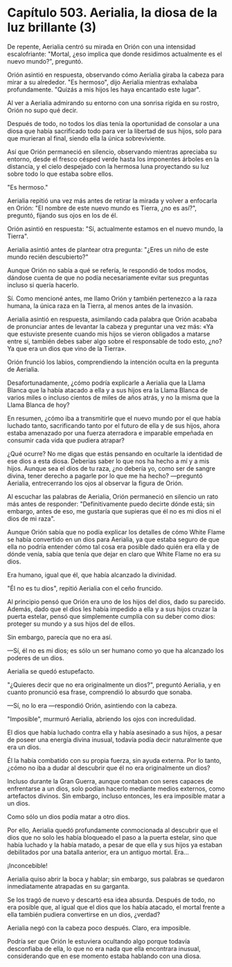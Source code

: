 
# Capítulo 503. Aerialia, la diosa de la luz brillante (3)


De repente, Aerialia centró su mirada en Orión con una intensidad escalofriante: "Mortal, ¿eso implica que donde residimos actualmente es el nuevo mundo?", preguntó.

Orión asintió en respuesta, observando cómo Aerialia giraba la cabeza para mirar a su alrededor. "Es hermoso", dijo Aerialia mientras exhalaba profundamente. "Quizás a mis hijos les haya encantado este lugar".

Al ver a Aerialia admirando su entorno con una sonrisa rígida en su rostro, Orión no supo qué decir.

Después de todo, no todos los días tenía la oportunidad de consolar a una diosa que había sacrificado todo para ver la libertad de sus hijos, solo para que murieran al final, siendo ella la única sobreviviente.

Así que Orión permaneció en silencio, observando mientras apreciaba su entorno, desde el fresco césped verde hasta los imponentes árboles en la distancia, y el cielo despejado con la hermosa luna proyectando su luz sobre todo lo que estaba sobre ellos.

"Es hermoso."

Aerialia repitió una vez más antes de retirar la mirada y volver a enfocarla en Orión: "El nombre de este nuevo mundo es Tierra, ¿no es así?", preguntó, fijando sus ojos en los de él.

Orión asintió en respuesta: "Sí, actualmente estamos en el nuevo mundo, la Tierra".

Aerialia asintió antes de plantear otra pregunta: "¿Eres un niño de este mundo recién descubierto?"

Aunque Orión no sabía a qué se refería, le respondió de todos modos, dándose cuenta de que no podía necesariamente evitar sus preguntas incluso si quería hacerlo.

Sí. Como mencioné antes, me llamo Orión y también pertenezco a la raza humana, la única raza en la Tierra, al menos antes de la invasión.

Aerialia asintió en respuesta, asimilando cada palabra que Orión acababa de pronunciar antes de levantar la cabeza y preguntar una vez más: «Ya que estuviste presente cuando mis hijos se vieron obligados a matarse entre sí, también debes saber algo sobre el responsable de todo esto, ¿no? Ya que era un dios que vino de la Tierra».

Orión frunció los labios, comprendiendo la intención oculta en la pregunta de Aerialia.

Desafortunadamente, ¿cómo podría explicarle a Aerialia que la Llama Blanca que la había atacado a ella y a sus hijos era la Llama Blanca de varios miles o incluso cientos de miles de años atrás, y no la misma que la Llama Blanca de hoy?

En resumen, ¿cómo iba a transmitirle que el nuevo mundo por el que había luchado tanto, sacrificando tanto por el futuro de ella y de sus hijos, ahora estaba amenazado por una fuerza aterradora e imparable empeñada en consumir cada vida que pudiera atrapar?

¿Qué ocurre? No me digas que estás pensando en ocultarle la identidad de ese dios a esta diosa. Deberías saber lo que nos ha hecho a mí y a mis hijos. Aunque sea el dios de tu raza, ¿no debería yo, como ser de sangre divina, tener derecho a pagarle por lo que me ha hecho? —preguntó Aerialia, entrecerrando los ojos al observar la figura de Orión.

Al escuchar las palabras de Aerialia, Orión permaneció en silencio un rato más antes de responder: "Definitivamente puedo decirte dónde está; sin embargo, antes de eso, me gustaría que supieras que él no es mi dios ni el dios de mi raza".

Aunque Orión sabía que no podía explicar los detalles de cómo White Flame se había convertido en un dios para Aerialia, ya que estaba seguro de que ella no podría entender cómo tal cosa era posible dado quién era ella y de dónde venía, sabía que tenía que dejar en claro que White Flame no era su dios.

Era humano, igual que él, que había alcanzado la divinidad.

"Él no es tu dios", repitió Aerialia con el ceño fruncido.

Al principio pensó que Orión era uno de los hijos del dios, dado su parecido. Además, dado que el dios les había impedido a ella y a sus hijos cruzar la puerta estelar, pensó que simplemente cumplía con su deber como dios: proteger su mundo y a sus hijos del de ellos.

Sin embargo, parecía que no era así.

—Sí, él no es mi dios; es sólo un ser humano como yo que ha alcanzado los poderes de un dios.

Aerialia se quedó estupefacto.

"¿Quieres decir que no era originalmente un dios?", preguntó Aerialia, y en cuanto pronunció esa frase, comprendió lo absurdo que sonaba.

—Sí, no lo era —respondió Orión, asintiendo con la cabeza.

"Imposible", murmuró Aerialia, abriendo los ojos con incredulidad.

El dios que había luchado contra ella y había asesinado a sus hijos, a pesar de poseer una energía divina inusual, todavía podía decir naturalmente que era un dios.

Él la había combatido con su propia fuerza, sin ayuda externa. Por lo tanto, ¿cómo no iba a dudar al descubrir que él no era originalmente un dios?

Incluso durante la Gran Guerra, aunque contaban con seres capaces de enfrentarse a un dios, solo podían hacerlo mediante medios externos, como artefactos divinos. Sin embargo, incluso entonces, les era imposible matar a un dios.

Como sólo un dios podía matar a otro dios.

Por ello, Aerialia quedó profundamente conmocionada al descubrir que el dios que no solo les había bloqueado el paso a la puerta estelar, sino que había luchado y la había matado, a pesar de que ella y sus hijos ya estaban debilitados por una batalla anterior, era un antiguo mortal. Era...

¡Inconcebible!

Aerialia quiso abrir la boca y hablar; sin embargo, sus palabras se quedaron inmediatamente atrapadas en su garganta.

Se los tragó de nuevo y descartó esa idea absurda. Después de todo, no era posible que, al igual que el dios que los había atacado, el mortal frente a ella también pudiera convertirse en un dios, ¿verdad?

Aerialia negó con la cabeza poco después. Claro, era imposible.

Podría ser que Orión le estuviera ocultando algo porque todavía desconfiaba de ella, lo que no era nada que ella encontrara inusual, considerando que en ese momento estaba hablando con una diosa.